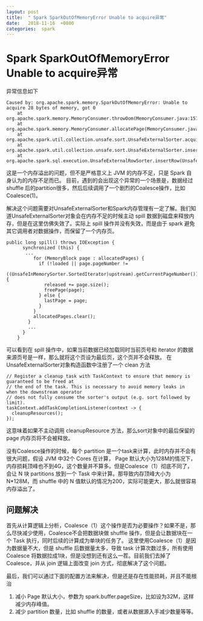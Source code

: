 ```yaml
---
layout: post
title:  " Spark SparkOutOfMemoryError Unable to acquire异常"
date:   2018-11-16  +0800
categories:  spark
---
```



# Spark SparkOutOfMemoryError Unable to acquire异常


异常信息如下

```
Caused by: org.apache.spark.memory.SparkOutOfMemoryError: Unable to acquire 28 bytes of memory, got 0
	at org.apache.spark.memory.MemoryConsumer.throwOom(MemoryConsumer.java:157)
	at org.apache.spark.memory.MemoryConsumer.allocatePage(MemoryConsumer.java:119)
	at org.apache.spark.util.collection.unsafe.sort.UnsafeExternalSorter.acquireNewPageIfNecessary(UnsafeExternalSorter.java:383)
	at org.apache.spark.util.collection.unsafe.sort.UnsafeExternalSorter.insertRecord(UnsafeExternalSorter.java:407)
	at org.apache.spark.sql.execution.UnsafeExternalRowSorter.insertRow(UnsafeExternalRowSorter.java:135)
```

这是一个内存溢出的问题，但不是严格意义上 JVM 的内存不足，只是 Spark 自身认为的内存不足而已。
目前，遇到的会出现这个异常的一个场景是，数据经过shuffle 后的partition很多，然后后续调用了一个剧烈的Coalesce操作，比如Coalesce(1)。

解决这个问题需要对UnsafeExternalSorter和Spark内存管理有一定了解。我们知道UnsafeExternalSorter对象会在内存不足的时候主动 spill 数据到磁盘来释放内存，但是在这里仿佛失效了。实际上 spill 操作并没有失效，而是由于 spark 避免其它调用者对数据操作，而保留了一个内存页。

```
public long spill() throws IOException {
      synchronized (this) {
       ...
          for (MemoryBlock page : allocatedPages) {
            if (!loaded || page.pageNumber !=
                    ((UnsafeInMemorySorter.SortedIterator)upstream).getCurrentPageNumber()) {
              released += page.size();
              freePage(page);
            } else {
              lastPage = page;
            }
          }
          allocatedPages.clear();
        }
        ...
      }
    }
```

可以看到在 spill 操作中，如果当前数据已经加载同时当前页号和 iterator 的数据来源页号是一样，那么就将这个页设为最后页，这个页并不会释放。
在UnsafeExternalSorter对象构造函数中注册了一个 clean 方法


```
// Register a cleanup task with TaskContext to ensure that memory is guaranteed to be freed at
// the end of the task. This is necessary to avoid memory leaks in when the downstream operator
// does not fully consume the sorter's output (e.g. sort followed by limit).
taskContext.addTaskCompletionListener(context -> {
  cleanupResources();
});

```

这意味着如果不主动调用 cleanupResource 方法，那么sort对象中的最后保留的 page 内存页将不会被释放。

没有Coalesce操作的时候，每个 partition 是一个task来计算，此时内存并不会有很大问题，假设 JVM 中32个 Cores 在计算， Page 默认大小为128M的情况下，内存损耗顶峰也不到4G，这个数量并不算多。但是Coalesce（1）彻底不同了，会让 N 块 partitions 放到一个 Task 中来计算。那导致内存顶峰大小为 N*128M，而 shuffle 中的 N 值默认的情况为200，实际可能更大，那么就很容易内存溢出了。

## 问题解决
首先从计算逻辑上分析，Coalesce（1）这个操作是否为必要操作？如果不是，那么尽快减少使用，Coalesce不会把数据块做 shuffle 操作，但是会让数据块在一个 Task 执行，同时后续的计算成为单块的任务了。
这里使用Coalesce（1）是因为数据量不大，但是 shuffle 后数据量太多，导致 task 计算次数过多，所有使用 Coalesce 将数据拉成1块，但是没想到还有这么一茬。目前我们去掉了Coalesce，并从 join 逻辑上面改变 join 方式，彻底解决了这个问题。

最后，我们可以通过下面的配置方法来解决，但是还是存在性能损耗，并且不能根治
1. 减小 Page 默认大小，参数为 spark.buffer.pageSize，比如设为32M，这样减少内存峰值。
2. 减少 partition 数量，比如 shuffle 的数量，或者从数据源入手减少数量等等。






